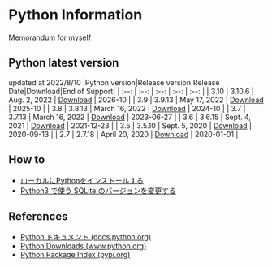 # Python Information
Memorandum for myself

## Python latest version

updated at 2022/8/10
|Python version|Release version|Release Date|Download|End of Support|
| :--: | :--: | :--: | :--: | :--: |
| 3.10 | 3.10.6 |  Aug. 2, 2022 | [Download](https://www.python.org/downloads/release/python-3106/) | 2026-10 |
| 3.9 | 3.9.13 |  May 17, 2022 | [Download](https://www.python.org/downloads/release/python-3913/) | 2025-10 |
| 3.8 | 3.8.13 |  March 16, 2022 | [Download](https://www.python.org/downloads/release/python-3813/) | 2024-10 |
| 3.7 | 3.7.13 |  March 16, 2022 | [Download](https://www.python.org/downloads/release/python-3713/) | 2023-06-27 |
| 3.6 | 3.6.15 |  Sept. 4, 2021 | [Download](https://www.python.org/downloads/release/python-3615/) | 2021-12-23 |
| 3.5 | 3.5.10 |  Sept. 5, 2020 | [Download](https://www.python.org/downloads/release/python-3510/) | 2020-09-13 |
| 2.7 | 2.7.18 |  April 20, 2020 | [Download](https://www.python.org/downloads/release/python-2718/) | 2020-01-01 |

## How to

* [ローカルにPythonをインストールする](./Python3/Local_Install.md)
* [Python3 で使う SQLite のバージョンを変更する](./SQLite/sqlite3_1.md)

## References

* [Python ドキュメント (docs.python.org) ](https://docs.python.org/ja/3/)
* [Python Downloads (www.python.org) ](https://www.python.org/downloads)
* [Python Package Index (pypi.org) ](https://pypi.org/)

